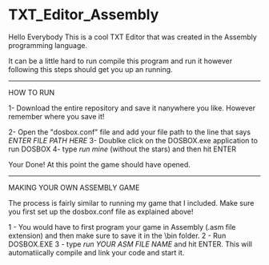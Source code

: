 # TXT_Editor_Assembly

Hello Everybody This is a cool TXT Editor that was created in the Assembly programming language. 

It can be a little hard to run compile this program and run it however following this steps should get you up an running. 

------------------------------------------------------------------------------------------------------------------------------------
HOW TO RUN

1- Download the entire repository and save it nanywhere you like. However remember where you save it!

2- Open the "dosbox.conf" file and add your file path to the line that says *ENTER FILE PATH HERE*
3- Doublke click on the DOSBOX.exe application to run DOSBOX
4- type *run mine* (without the stars) and then hit ENTER

Your Done! At this point the game should have opened. 

-------------------------------------------------------------------------------------------------------------------------------------
MAKING YOUR OWN ASSEMBLY GAME

The process is fairly similar to running my game that I included. Make sure you first set up the dosbox.conf file as explained above!

1 - You would have to first program your game in Assembly (.asm file extension) and then make sure to save it in the \bin folder.
2 - Run DOSBOX.EXE
3 - type *run *YOUR ASM FILE NAME** and hit ENTER.
This will automatiically compile and link your code and start it. 
